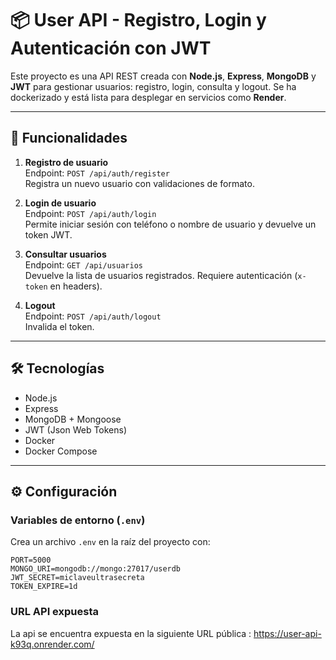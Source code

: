 # 📦 User API - Registro, Login y Autenticación con JWT

Este proyecto es una API REST creada con **Node.js**, **Express**, **MongoDB** y **JWT** para gestionar usuarios: registro, login, consulta y logout. Se ha dockerizado y está lista para desplegar en servicios como **Render**.

---

## 🚀 Funcionalidades

1. **Registro de usuario**  
   Endpoint: `POST /api/auth/register`  
   Registra un nuevo usuario con validaciones de formato.

2. **Login de usuario**  
   Endpoint: `POST /api/auth/login`  
   Permite iniciar sesión con teléfono o nombre de usuario y devuelve un token JWT.

3. **Consultar usuarios**  
   Endpoint: `GET /api/usuarios`  
   Devuelve la lista de usuarios registrados. Requiere autenticación (`x-token` en headers).

4. **Logout**  
   Endpoint: `POST /api/auth/logout`  
   Invalida el token.

---

## 🛠️ Tecnologías

- Node.js
- Express
- MongoDB + Mongoose
- JWT (Json Web Tokens)
- Docker
- Docker Compose

---

## ⚙️ Configuración

### Variables de entorno (`.env`)

Crea un archivo `.env` en la raíz del proyecto con:

```env
PORT=5000
MONGO_URI=mongodb://mongo:27017/userdb
JWT_SECRET=miclaveultrasecreta
TOKEN_EXPIRE=1d
```

### URL API expuesta

La api se encuentra expuesta en la siguiente URL pública : https://user-api-k93q.onrender.com/ 
